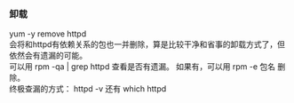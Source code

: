 ### 卸载
yum -y remove httpd  
会将和httpd有依赖关系的包也一并删除，算是比较干净和省事的卸载方式了，但依然会有遗漏的可能。  
可以用 rpm -qa | grep httpd 查看是否有遗漏。 如果有，可以用 rpm -e 包名  删除。  
终极查漏的方式： httpd -v   还有 which httpd  
